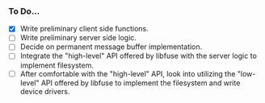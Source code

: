 ### To Do...

- [x] Write preliminary client side functions.
- [ ] Write preliminary server side logic.
- [ ] Decide on permanent message buffer implementation.
- [ ] Integrate the "high-level" API offered by libfuse with the server logic to implement filesystem.
- [ ] After comfortable with the "high-level" API, look into utilizing the "low-level" API offered by libfuse to implement the filesystem and write device drivers.
